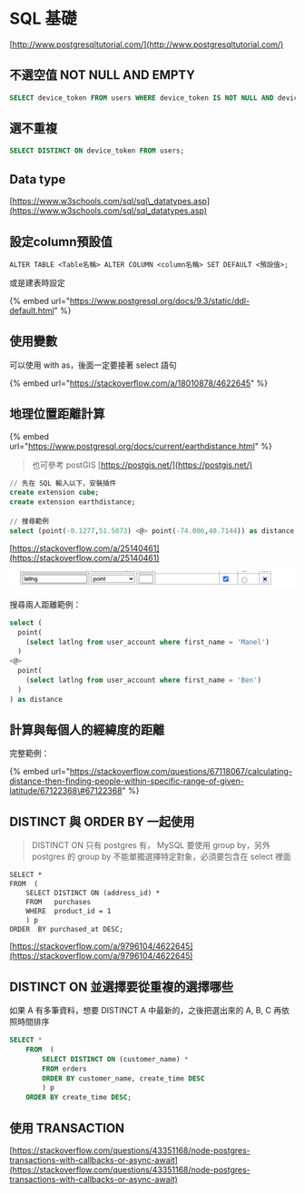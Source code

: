 # SQL 基礎

[http://www.postgresqltutorial.com/](http://www.postgresqltutorial.com/)

## 不選空值 NOT NULL AND EMPTY

```sql
SELECT device_token FROM users WHERE device_token IS NOT NULL AND device_token != '';
```

## 選不重複

```sql
SELECT DISTINCT ON device_token FROM users;
```

## Data type

[https://www.w3schools.com/sql/sql\_datatypes.asp](https://www.w3schools.com/sql/sql_datatypes.asp)

## 設定column預設值

```text
ALTER TABLE <Table名稱> ALTER COLUMN <column名稱> SET DEFAULT <預設值>;
```

或是建表時設定

{% embed url="https://www.postgresql.org/docs/9.3/static/ddl-default.html" %}

## 使用變數

可以使用 with as，後面一定要接著 select 語句

{% embed url="https://stackoverflow.com/a/18010878/4622645" %}

## 地理位置距離計算

{% embed url="https://www.postgresql.org/docs/current/earthdistance.html" %}

> 也可參考 postGIS [https://postgis.net/](https://postgis.net/)

```sql
// 先在 SQL 輸入以下，安裝插件
create extension cube;
create extension earthdistance;

// 搜尋範例
select (point(-0.1277,51.5073) <@> point(-74.006,40.7144)) as distance;
```

[https://stackoverflow.com/a/25140461](https://stackoverflow.com/a/25140461)

![&#x8A18;&#x5F97;&#x4F7F;&#x7528; point &#x985E;&#x578B;](../.gitbook/assets/jie-tu-20210415-xia-wu-3.25.59.png)

搜尋兩人距離範例：

```sql
select (
  point(
    (select latlng from user_account where first_name = 'Manel')
  ) 
<@> 
  point(
    (select latlng from user_account where first_name = 'Ben')
  )
) as distance
```

## 計算與每個人的經緯度的距離

完整範例：

{% embed url="https://stackoverflow.com/questions/67118067/calculating-distance-then-finding-people-within-specific-range-of-given-latitude/67122368\#67122368" %}

## DISTINCT 與 ORDER BY 一起使用

> DISTINCT ON 只有 postgres 有， MySQL 要使用 group by，另外 postgres 的 group by 不能單獨選擇特定對象，必須要包含在 select 裡面

```text
SELECT *
FROM  (
    SELECT DISTINCT ON (address_id) *
    FROM   purchases
    WHERE  product_id = 1
    ) p
ORDER  BY purchased_at DESC;
```

[https://stackoverflow.com/a/9796104/4622645](https://stackoverflow.com/a/9796104/4622645)

## DISTINCT ON 並選擇要從重複的選擇哪些

如果 A 有多筆資料，想要 DISTINCT A 中最新的，之後把選出來的 A, B, C 再依照時間排序

```sql
SELECT *
    FROM  (
        SELECT DISTINCT ON (customer_name) *
        FROM orders
        ORDER BY customer_name, create_time DESC
        ) p
    ORDER BY create_time DESC;
```

##  使用 TRANSACTION

[https://stackoverflow.com/questions/43351168/node-postgres-transactions-with-callbacks-or-async-await](https://stackoverflow.com/questions/43351168/node-postgres-transactions-with-callbacks-or-async-await)

